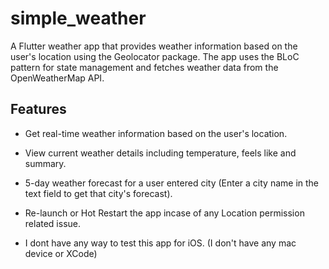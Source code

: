 # simple_weather

A Flutter weather app that provides weather information based on the user's location using the Geolocator package. The app uses the BLoC pattern for state management and fetches weather data from the OpenWeatherMap API.

## Features

- Get real-time weather information based on the user's location.
- View current weather details including temperature, feels like and summary.
- 5-day weather forecast for a user entered city (Enter a city name in the text field to get that city's forecast).

- Re-launch or Hot Restart the app incase of any Location permission related issue.
- I dont have any way to test this app for iOS. (I don't have any mac device or XCode)
